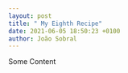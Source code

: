 ```yaml
---
layout: post
title: " My Eighth Recipe"
date: 2021-06-05 18:50:23 +0100
author: João Sobral
---
```


Some Content